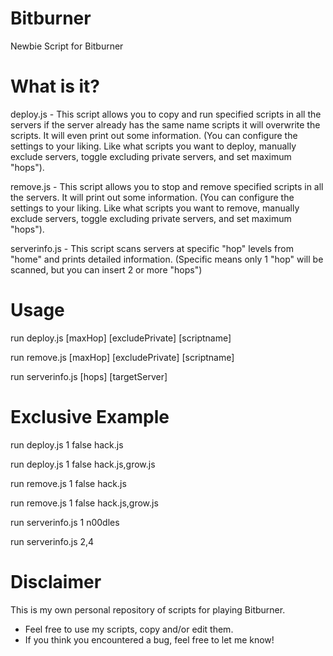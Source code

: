 # Bitburner
Newbie Script for Bitburner

# What is it?
deploy.js - This script allows you to copy and run specified scripts in all the servers if the server already has the same name scripts it will overwrite the scripts. 
It will even print out some information. 
(You can configure the settings to your liking. Like what scripts you want to deploy, manually exclude servers, toggle excluding private servers, and set maximum "hops").

remove.js - This script allows you to stop and remove specified scripts in all the servers. 
It will print out some information. 
(You can configure the settings to your liking. Like what scripts you want to remove, manually exclude servers, toggle excluding private servers, and set maximum "hops").

serverinfo.js - This script scans servers at specific "hop" levels from "home" and prints detailed information. (Specific means only 1 "hop" will be scanned, but you can insert 2 or more "hops")

# Usage
run deploy.js [maxHop] [excludePrivate] [scriptname]

run remove.js [maxHop] [excludePrivate] [scriptname]

run serverinfo.js [hops] [targetServer]

# Exclusive Example
run deploy.js 1 false hack.js

run deploy.js 1 false hack.js,grow.js

run remove.js 1 false hack.js

run remove.js 1 false hack.js,grow.js

run serverinfo.js 1 n00dles

run serverinfo.js 2,4

# Disclaimer

This is my own personal repository of scripts for playing Bitburner.

* Feel free to use my scripts, copy and/or edit them.
* If you think you encountered a bug, feel free to let me know!

